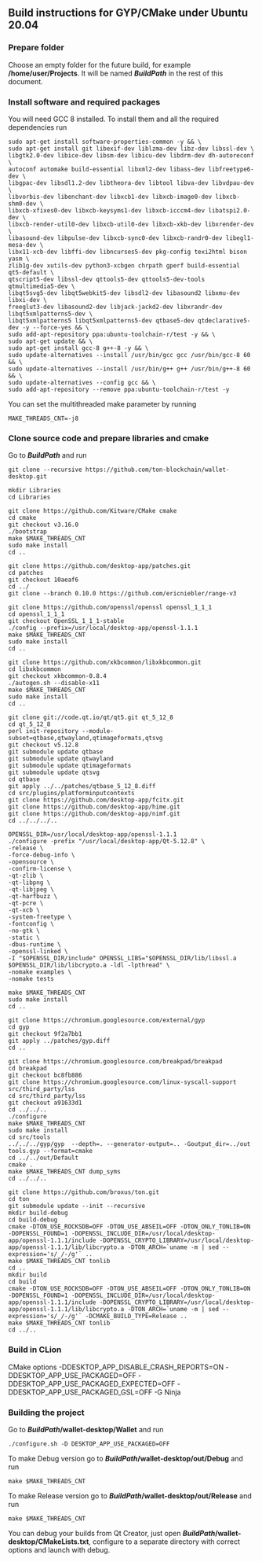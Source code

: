 ## Build instructions for GYP/CMake under Ubuntu 20.04

### Prepare folder

Choose an empty folder for the future build, for example **/home/user/Projects**. It will be named ***BuildPath*** in the rest of this document.

### Install software and required packages

You will need GCC 8 installed. To install them and all the required dependencies run

    sudo apt-get install software-properties-common -y && \
    sudo apt-get install git libexif-dev liblzma-dev libz-dev libssl-dev \
    libgtk2.0-dev libice-dev libsm-dev libicu-dev libdrm-dev dh-autoreconf \
    autoconf automake build-essential libxml2-dev libass-dev libfreetype6-dev \
    libgpac-dev libsdl1.2-dev libtheora-dev libtool libva-dev libvdpau-dev \
    libvorbis-dev libenchant-dev libxcb1-dev libxcb-image0-dev libxcb-shm0-dev \
    libxcb-xfixes0-dev libxcb-keysyms1-dev libxcb-icccm4-dev libatspi2.0-dev \
    libxcb-render-util0-dev libxcb-util0-dev libxcb-xkb-dev libxrender-dev \
    libasound-dev libpulse-dev libxcb-sync0-dev libxcb-randr0-dev libegl1-mesa-dev \
    libx11-xcb-dev libffi-dev libncurses5-dev pkg-config texi2html bison yasm \
    zlib1g-dev xutils-dev python3-xcbgen chrpath gperf build-essential qt5-default \
    qtscript5-dev libssl-dev qttools5-dev qttools5-dev-tools qtmultimedia5-dev \
    libqt5svg5-dev libqt5webkit5-dev libsdl2-dev libasound2 libxmu-dev libxi-dev \
    freeglut3-dev libasound2-dev libjack-jackd2-dev libxrandr-dev libqt5xmlpatterns5-dev \
    libqt5xmlpatterns5 libqt5xmlpatterns5-dev qtbase5-dev qtdeclarative5-dev -y --force-yes && \
    sudo add-apt-repository ppa:ubuntu-toolchain-r/test -y && \
    sudo apt-get update && \
    sudo apt-get install gcc-8 g++-8 -y && \
    sudo update-alternatives --install /usr/bin/gcc gcc /usr/bin/gcc-8 60 && \
    sudo update-alternatives --install /usr/bin/g++ g++ /usr/bin/g++-8 60 && \
    sudo update-alternatives --config gcc && \
    sudo add-apt-repository --remove ppa:ubuntu-toolchain-r/test -y

You can set the multithreaded make parameter by running

    MAKE_THREADS_CNT=-j8

### Clone source code and prepare libraries and cmake

Go to ***BuildPath*** and run

    git clone --recursive https://github.com/ton-blockchain/wallet-desktop.git

    mkdir Libraries
    cd Libraries

    git clone https://github.com/Kitware/CMake cmake
    cd cmake
    git checkout v3.16.0
    ./bootstrap
    make $MAKE_THREADS_CNT
    sudo make install
    cd ..

    git clone https://github.com/desktop-app/patches.git
    cd patches
    git checkout 10aeaf6
    cd ../
    git clone --branch 0.10.0 https://github.com/ericniebler/range-v3

    git clone https://github.com/openssl/openssl openssl_1_1_1
    cd openssl_1_1_1
    git checkout OpenSSL_1_1_1-stable
    ./config --prefix=/usr/local/desktop-app/openssl-1.1.1
    make $MAKE_THREADS_CNT
    sudo make install
    cd ..

    git clone https://github.com/xkbcommon/libxkbcommon.git
    cd libxkbcommon
    git checkout xkbcommon-0.8.4
    ./autogen.sh --disable-x11
    make $MAKE_THREADS_CNT
    sudo make install
    cd ..

    git clone git://code.qt.io/qt/qt5.git qt_5_12_8
    cd qt_5_12_8
    perl init-repository --module-subset=qtbase,qtwayland,qtimageformats,qtsvg
    git checkout v5.12.8
    git submodule update qtbase
    git submodule update qtwayland
    git submodule update qtimageformats
    git submodule update qtsvg
    cd qtbase
    git apply ../../patches/qtbase_5_12_8.diff
    cd src/plugins/platforminputcontexts
    git clone https://github.com/desktop-app/fcitx.git
    git clone https://github.com/desktop-app/hime.git
    git clone https://github.com/desktop-app/nimf.git
    cd ../../../..

    OPENSSL_DIR=/usr/local/desktop-app/openssl-1.1.1
    ./configure -prefix "/usr/local/desktop-app/Qt-5.12.8" \
    -release \
    -force-debug-info \
    -opensource \
    -confirm-license \
    -qt-zlib \
    -qt-libpng \
    -qt-libjpeg \
    -qt-harfbuzz \
    -qt-pcre \
    -qt-xcb \
    -system-freetype \
    -fontconfig \
    -no-gtk \
    -static \
    -dbus-runtime \
    -openssl-linked \
    -I "$OPENSSL_DIR/include" OPENSSL_LIBS="$OPENSSL_DIR/lib/libssl.a $OPENSSL_DIR/lib/libcrypto.a -ldl -lpthread" \
    -nomake examples \
    -nomake tests

    make $MAKE_THREADS_CNT
    sudo make install
    cd ..

    git clone https://chromium.googlesource.com/external/gyp
    cd gyp
    git checkout 9f2a7bb1
    git apply ../patches/gyp.diff
    cd ..

    git clone https://chromium.googlesource.com/breakpad/breakpad
    cd breakpad
    git checkout bc8fb886
    git clone https://chromium.googlesource.com/linux-syscall-support src/third_party/lss
    cd src/third_party/lss
    git checkout a91633d1
    cd ../../..
    ./configure
    make $MAKE_THREADS_CNT
    sudo make install
    cd src/tools
    ../../../gyp/gyp  --depth=. --generator-output=.. -Goutput_dir=../out tools.gyp --format=cmake
    cd ../../out/Default
    cmake .
    make $MAKE_THREADS_CNT dump_syms
    cd ../../..

    git clone https://github.com/broxus/ton.git
    cd ton
    git submodule update --init --recursive
    mkdir build-debug
    cd build-debug
    cmake -DTON_USE_ROCKSDB=OFF -DTON_USE_ABSEIL=OFF -DTON_ONLY_TONLIB=ON -DOPENSSL_FOUND=1 -DOPENSSL_INCLUDE_DIR=/usr/local/desktop-app/openssl-1.1.1/include -DOPENSSL_CRYPTO_LIBRARY=/usr/local/desktop-app/openssl-1.1.1/lib/libcrypto.a -DTON_ARCH=`uname -m | sed --expression='s/_/-/g'` ..
    make $MAKE_THREADS_CNT tonlib
    cd ..
    mkdir build
    cd build
    cmake -DTON_USE_ROCKSDB=OFF -DTON_USE_ABSEIL=OFF -DTON_ONLY_TONLIB=ON -DOPENSSL_FOUND=1 -DOPENSSL_INCLUDE_DIR=/usr/local/desktop-app/openssl-1.1.1/include -DOPENSSL_CRYPTO_LIBRARY=/usr/local/desktop-app/openssl-1.1.1/lib/libcrypto.a -DTON_ARCH=`uname -m | sed --expression='s/_/-/g'` -DCMAKE_BUILD_TYPE=Release ..
    make $MAKE_THREADS_CNT tonlib
    cd ../..

### Build in CLion

CMake options
    -DDESKTOP_APP_DISABLE_CRASH_REPORTS=ON
    -DDESKTOP_APP_USE_PACKAGED=OFF
    -DDESKTOP_APP_USE_PACKAGED_EXPECTED=OFF
    -DDESKTOP_APP_USE_PACKAGED_GSL=OFF
    -G Ninja
    
### Building the project

Go to ***BuildPath*/wallet-desktop/Wallet** and run

    ./configure.sh -D DESKTOP_APP_USE_PACKAGED=OFF

To make Debug version go to ***BuildPath*/wallet-desktop/out/Debug** and run

    make $MAKE_THREADS_CNT

To make Release version go to ***BuildPath*/wallet-desktop/out/Release** and run

    make $MAKE_THREADS_CNT

You can debug your builds from Qt Creator, just open ***BuildPath*/wallet-desktop/CMakeLists.txt**, configure to a separate directory with correct options and launch with debug.
